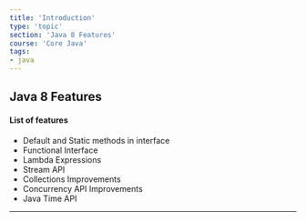 ```yaml
---
title: 'Introduction'
type: 'topic'
section: 'Java 8 Features'
course: 'Core Java'
tags:
- java
---
```

## Java 8 Features



#### List of features
- Default and Static methods in interface
- Functional Interface
- Lambda Expressions
- Stream API
- Collections Improvements
- Concurrency API Improvements
- Java Time API















---

